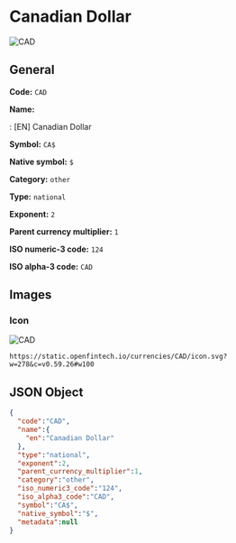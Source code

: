 
# Canadian Dollar 
![CAD](https://static.openfintech.io/currencies/CAD/icon.svg?w=278&c=v0.59.26#w100)  

## General 
 
**Code:** `CAD` 
 
**Name:** 
 
:	[EN] Canadian Dollar 
 
**Symbol:** `CA$` 
 
**Native symbol:** `$` 
 
**Category:** `other` 
 
**Type:** `national` 
 
**Exponent:** `2` 
 
**Parent currency multiplier:** `1` 
 
**ISO numeric-3 code:** `124` 
 
**ISO alpha-3 code:** `CAD` 
 

## Images 

### Icon 
 
![CAD](https://static.openfintech.io/currencies/CAD/icon.svg?w=278&c=v0.59.26#w100)  

```
https://static.openfintech.io/currencies/CAD/icon.svg?w=278&c=v0.59.26#w100
```  

## JSON Object 

```json
{
  "code":"CAD",
  "name":{
    "en":"Canadian Dollar"
  },
  "type":"national",
  "exponent":2,
  "parent_currency_multiplier":1,
  "category":"other",
  "iso_numeric3_code":"124",
  "iso_alpha3_code":"CAD",
  "symbol":"CA$",
  "native_symbol":"$",
  "metadata":null
}
```  

